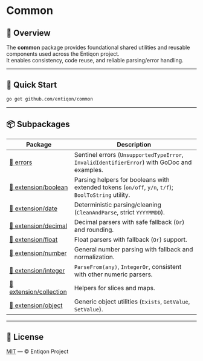# Common

## 🌱 Overview

The **common** package provides foundational shared utilities and reusable components used across the Entiqon project.  
It enables consistency, code reuse, and reliable parsing/error handling.

---

## 🚀 Quick Start

```bash
go get github.com/entiqon/common
```

---

## 📦 Subpackages

| Package                                                   | Description                                                                                         |
|-----------------------------------------------------------|-----------------------------------------------------------------------------------------------------|
| [🧩 errors](../common/errors/README.md)                   | Sentinel errors (`UnsupportedTypeError`, `InvalidIdentifierError`) with GoDoc and examples.         |
| [🧩 extension/boolean](../common/extension/boolean)       | Parsing helpers for booleans with extended tokens (`on/off`, `y/n`, `t/f`); `BoolToString` utility. |
| [🧩 extension/date](../common/extension/date)             | Deterministic parsing/cleaning (`CleanAndParse`, strict `YYYYMMDD`).                                |
| [🧩 extension/decimal](../common/extension/decimal)       | Decimal parsers with safe fallback (`Or`) and rounding.                                             |
| [🧩 extension/float](../common/extension/float)           | Float parsers with fallback (`Or`) support.                                                         |
| [🧩 extension/number](../common/extension/number)         | General number parsing with fallback and normalization.                                             |
| [🧩 extension/integer](../common/extension/integer)       | `ParseFrom(any)`, `IntegerOr`, consistent with other numeric parsers.                               |
| [🧩 extension/collection](../common/extension/collection) | Helpers for slices and maps.                                                                        |
| [🧩 extension/object](../common/extension/object)         | Generic object utilities (`Exists`, `GetValue`, `SetValue`).                                        |


---


## 📄 License

[MIT](../../LICENSE) — © Entiqon Project
